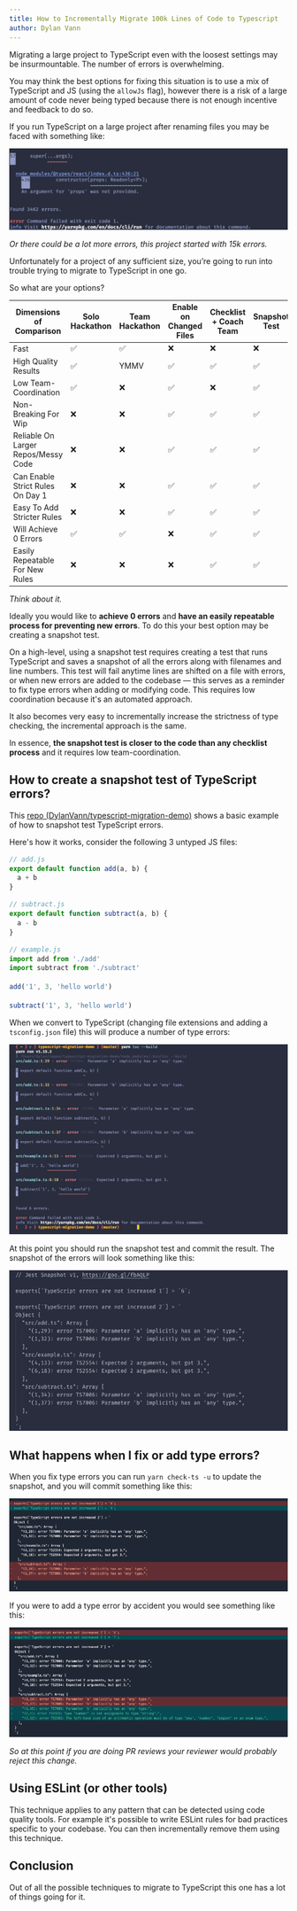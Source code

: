 ```yaml
---
title: How to Incrementally Migrate 100k Lines of Code to Typescript
author: Dylan Vann
---
```


Migrating a large project to TypeScript even with the loosest settings may be insurmountable. The number of errors is overwhelming.

You may think the best options for fixing this situation is to use a mix of TypeScript and JS (using the `allowJs` flag), however there is a risk of a large amount of code never being typed because there is not enough incentive and feedback to do so.

If you run TypeScript on a large project after renaming files you may be faced with something like:

![Too many TypeScript errors.](./too-many-errors.png)

_Or there could be a lot more errors, this project started with 15k errors._

Unfortunately for a project of any sufficient size, you’re going to run into trouble trying to migrate to TypeScript in one go.

So what are your options?

| **Dimensions of Comparison**        | **Solo Hackathon** | **Team Hackathon** | **Enable on Changed Files** | **Checklist + Coach Team** | **Snapshot Test** |
| ----------------------------------- | ------------------ | ------------------ | --------------------------- | -------------------------- | ----------------- |
| Fast                                | ✅                 | ✅                 | ❌                          | ❌                         | ❌                |
| High Quality Results                | ✅                 | YMMV               | ✅                          | ✅                         | ✅                |
| Low Team-Coordination               | ✅                 | ❌                 | ✅                          | ❌                         | ✅                |
| Non-Breaking For Wip                | ❌                 | ❌                 | ✅                          | ✅                         | ✅                |
| Reliable On Larger Repos/Messy Code | ❌                 | ❌                 | ✅                          | ✅                         | ✅                |
| Can Enable Strict Rules On Day 1    | ❌                 | ❌                 | ✅                          | ✅                         | ✅                |
| Easy To Add Stricter Rules          | ❌                 | ❌                 | ✅                          | ✅                         | ✅                |
| Will Achieve 0 Errors               | ✅                 | ✅                 | ❌                          | ✅                         | ✅                |
| Easily Repeatable For New Rules     | ❌                 | ❌                 | ❌                          | ✅                         | ✅                |

_Think about it._

Ideally you would like to **achieve 0 errors** and **have an easily repeatable process for preventing new errors**.
To do this your best option may be creating a snapshot test.

On a high-level, using a snapshot test requires creating a test that runs TypeScript and saves a snapshot of all the errors along with filenames and line numbers.
This test will fail anytime lines are shifted on a file with errors, or when new errors are added to the codebase — this serves as a reminder to fix type errors when adding or modifying code.
This requires low coordination because it's an automated approach.

It also becomes very easy to incrementally increase the strictness of type checking, the incremental approach is the same.

In essence, **the snapshot test is closer to the code than any checklist process** and it requires low team-coordination.

## How to create a snapshot test of TypeScript errors?

This [repo (DylanVann/typescript-migration-demo)](https://github.com/DylanVann/typescript-migration-demo) shows a basic example of how to snapshot test TypeScript errors.

Here's how it works, consider the following 3 untyped JS files:

```javascript
// add.js
export default function add(a, b) {
  a + b
}
```

```javascript
// subtract.js
export default function subtract(a, b) {
  a - b
}
```

```javascript
// example.js
import add from './add'
import subtract from './subtract'

add('1', 3, 'hello world')

subtract('1', 3, 'hello world')
```

When we convert to TypeScript (changing file extensions and adding a `tsconfig.json` file) this will produce a number of type errors:

![Errors after changing file extensions to .ts.](./typescript-errors.png)

At this point you should run the snapshot test and commit the result. The snapshot of the errors will look something like this:

![Snapshot of TypeScript errors.](./error-snapshot.png)

## What happens when I fix or add type errors?

When you fix type errors you can run `yarn check-ts -u` to update the snapshot, and you will commit something like this:

![Diff after fixing TypeScript errors.](./fixing-errors-snapshot.png)

If you were to add a type error by accident you would see something like this:

![Diff after adding TypeScript errors.](./added-errors-snapshot.png)

_So at this point if you are doing PR reviews your reviewer would probably reject this change._

## Using ESLint (or other tools)

This technique applies to any pattern that can be detected using code quality tools.
For example it's possible to write ESLint rules for bad practices specific to your codebase.
You can then incrementally remove them using this technique.

## Conclusion

Out of all the possible techniques to migrate to TypeScript this one has a lot of things going for it.
